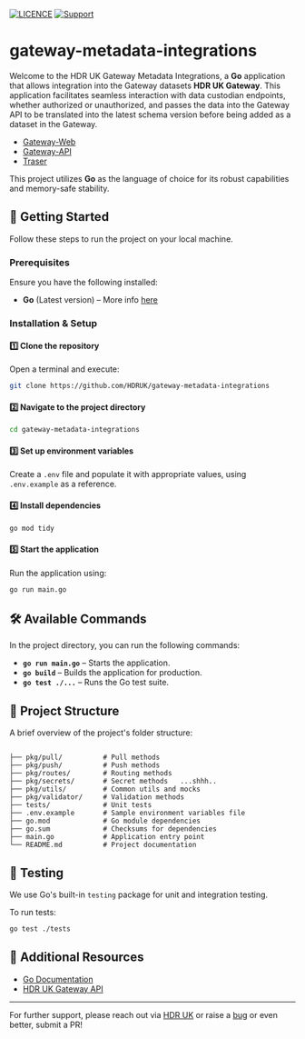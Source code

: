 [![LICENCE](https://img.shields.io/github/license/HDRUK/gateway-web)](https://github.com/HDRUK/gateway-web/blob/dev/LICENSE)
[![Support](https://img.shields.io/badge/Supported%20By-HDR%20UK-blue)](https://hdruk.ac.uk)

# gateway-metadata-integrations

Welcome to the HDR UK Gateway Metadata Integrations, a **Go** application that allows integration into the Gateway datasets **HDR UK Gateway**. This application facilitates seamless interaction with data custodian endpoints, whether authorized or unauthorized, and passes the data into the Gateway API to be translated into the latest schema version before being added as a dataset in the Gateway.

- [Gateway-Web](https://github.com/HDRUK/gateway-web)
- [Gateway-API](https://github.com/HDRUK/gateway-api)
- [Traser](https://github.com/HDRUK/traser)

This project utilizes **Go** as the language of choice for its robust capabilities and memory-safe stability.

## 🚀 Getting Started

Follow these steps to run the project on your local machine.

### Prerequisites
Ensure you have the following installed:
- **Go** (Latest version) – More info [here](https://go.dev/doc/install)

### Installation & Setup

#### 1️⃣ Clone the repository
Open a terminal and execute:
```bash
git clone https://github.com/HDRUK/gateway-metadata-integrations
```

#### 2️⃣ Navigate to the project directory
```bash
cd gateway-metadata-integrations
```

#### 3️⃣ Set up environment variables
Create a `.env` file and populate it with appropriate values, using `.env.example` as a reference.

#### 4️⃣ Install dependencies
```bash
go mod tidy
```

#### 5️⃣ Start the application
Run the application using:
```bash
go run main.go
```

## 🛠 Available Commands

In the project directory, you can run the following commands:

- **`go run main.go`** – Starts the application.
- **`go build`** – Builds the application for production.
- **`go test ./...`** – Runs the Go test suite.

## 📂 Project Structure
A brief overview of the project's folder structure:
```

├── pkg/pull/          # Pull methods
├── pkg/push/          # Push methods
├── pkg/routes/        # Routing methods
├── pkg/secrets/       # Secret methods   ...shhh..
├── pkg/utils/         # Common utils and mocks
├── pkg/validator/     # Validation methods
├── tests/             # Unit tests
├── .env.example       # Sample environment variables file
├── go.mod             # Go module dependencies
├── go.sum             # Checksums for dependencies
├── main.go            # Application entry point
└── README.md          # Project documentation
```

## 🧪 Testing

We use Go's built-in `testing` package for unit and integration testing.

To run tests:
```bash
go test ./tests
```

## 📖 Additional Resources
- [Go Documentation](https://golang.org/doc/)
- [HDR UK Gateway API](https://github.com/HDRUK/gateway-api-2)

---

For further support, please reach out via [HDR UK](https://healthdatagateway.org/en) or raise a [bug](https://hdruk.atlassian.net/servicedesk/customer/portal/7/group/14/create/34) or even better, submit a PR!

